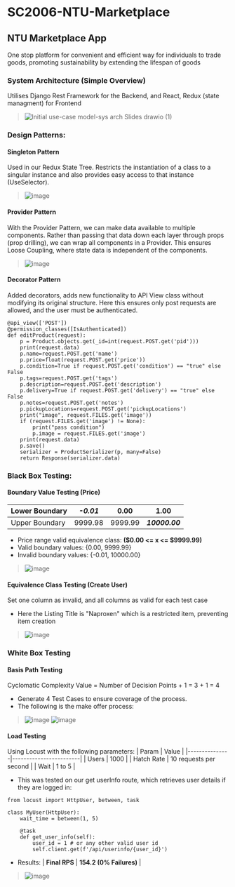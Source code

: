 # SC2006-NTU-Marketplace
## NTU Marketplace App
One stop platform for convenient and efficient way for individuals to trade goods, promoting sustainability by extending the lifespan of goods


### System Architecture (Simple Overview)
Utilises Django Rest Framework for the Backend, and React, Redux (state managment) for Frontend
> ![Initial use-case model-sys arch Slides drawio (1)](https://user-images.githubusercontent.com/64686163/230790692-9ad2954e-116d-4d96-97aa-6ddfa2962521.png)

### Design Patterns:
#### Singleton Pattern
Used in our Redux State Tree.
Restricts the instantiation of a class to a singular instance and also provides easy access to that instance (UseSelector).
> ![image](https://user-images.githubusercontent.com/64686163/230884622-8308f357-f065-4bf1-af85-95685a420300.png)

#### Provider Pattern
With the Provider Pattern, we can make data available to multiple components. Rather than passing that data down each layer through props (prop drilling), we can wrap all components in a Provider. This ensures Loose Coupling, where state data is independent of the components.
> ![image](https://user-images.githubusercontent.com/64686163/230885355-6a7ce5e4-c1cf-4056-974f-a47b22d3c03b.png)

#### Decorator Pattern
Added decorators, adds new functionality to API View class without modifying its original structure. Here this ensures only post requests are allowed, and the user must be authenticated.
```
@api_view(['POST'])
@permission_classes([IsAuthenticated])
def editProduct(request):
    p = Product.objects.get(_id=int(request.POST.get('pid')))
    print(request.data)
    p.name=request.POST.get('name')
    p.price=float(request.POST.get('price'))
    p.condition=True if request.POST.get('condition') == "true" else False
    p.tags=request.POST.get('tags')
    p.description=request.POST.get('description')
    p.delivery=True if request.POST.get('delivery') == "true" else False
    p.notes=request.POST.get('notes')
    p.pickupLocations=request.POST.get('pickupLocations')
    print("image", request.FILES.get('image'))
    if (request.FILES.get('image') != None): 
        print("pass condition")
        p.image = request.FILES.get('image')
    print(request.data)
    p.save()
    serializer = ProductSerializer(p, many=False)
    return Response(serializer.data)
```


### Black Box Testing:
#### Boundary Value Testing (Price)
| Lower Boundary         | **_-0.01_** | 0.00    | 1.00           |
|------------------------|-------------|---------|----------------|
| Upper Boundary         | 9999.98     | 9999.99 | **_10000.00_** |

- Price range valid equivalence class: **($0.00 <= x <= $9999.99)**
- Valid boundary values: {0.00, 9999.99}
- Invalid boundary values: {-0.01, 10000.00}
> ![image](https://user-images.githubusercontent.com/64686163/230882010-5ae9c59c-22ed-440d-ae06-b179e53d4bb4.png)

#### Equivalence Class Testing (Create User)
Set one column as invalid, and all columns as valid for each test case
- Here the Listing Title is "Naproxen" which is a restricted item, preventing item creation
> ![image](https://user-images.githubusercontent.com/64686163/230886771-fd5e41f1-ab8c-4797-b385-2e7bfde7713d.png)

### White Box Testing
####  Basis Path Testing
Cyclomatic Complexity Value = Number of Decision Points + 1 = 3 + 1 = 4
- Generate 4 Test Cases to ensure coverage of the process.
- The following is the make offer process:
> ![image](https://user-images.githubusercontent.com/64686163/230882301-27112973-5c41-43e4-98b8-5de9b4cc0f92.png)
> ![image](https://user-images.githubusercontent.com/64686163/230882339-e8b3ca4d-330b-4caa-9960-fd9f7dde69c4.png)

#### Load Testing
Using Locust with the following parameters:
| Param         | Value                  |
|---------------|------------------------|
| Users         | 1000                   |
| Hatch Rate    | 10 requests per second |
| Wait          | 1 to 5                 |


- This was tested on our get userInfo route, which retrieves user details if they are logged in:
```
from locust import HttpUser, between, task

class MyUser(HttpUser):
    wait_time = between(1, 5)

    @task
    def get_user_info(self):
        user_id = 1 # or any other valid user id
        self.client.get(f'/api/userinfo/{user_id}')
```

- Results:
| **Final RPS** | **154.2 (0% Failures)** |
> ![image](https://user-images.githubusercontent.com/64686163/230887659-94bf6319-fa2c-4657-9c48-5c5851e292d7.png)

